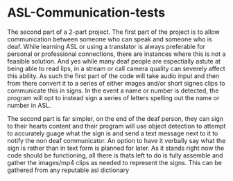 # ASL-Communication-tests
The second part of a 2-part project. The first part of the project is to allow communication between someone who can speak and someone who is deaf. While learning ASL or using a 
translator is always preferable for personal or professional connections, there are instances where this is not a feasible solution. And yes while many deaf people are espectially
astute at being able to read lips, in a stream or call camera quality can severely affect this ability. As such the first part of the code will take audio input and then from there
convert it to a series of either images and/or short signes clips to communicate this in signs. In the event a name or number is detected, the program will opt to instead sign a 
series of letters spelling out the name or number in ASL.

The second part is far simpler, on the end of the deaf person, they can sign to their hearts content and their program will use object detection to attempt to accurately guage what
the sign is and send a text message next to it to notify the non deaf communicator. An option to have it verbally say what the sign is rather than in text form is planned for later.
As it stands right now the code should be functioning, all there is thats left to do is fully assemble and gather the images/mp4 clips as needed to represent the signs. This can be
gathered from any reputable asl dictionary
